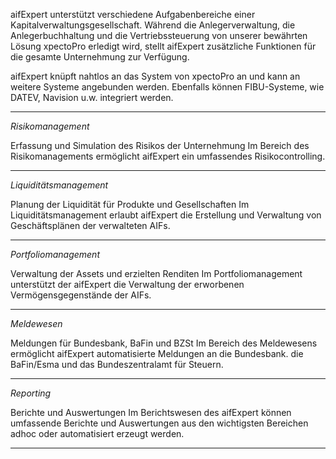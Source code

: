 aifExpert unterstützt verschiedene Aufgabenbereiche einer Kapitalverwaltungsgesellschaft. Während die Anlegerverwaltung, die Anlegerbuchhaltung und die Vertriebssteuerung von unserer bewährten Lösung xpectoPro erledigt wird, stellt aifExpert zusätzliche Funktionen für die gesamte Unternehmung zur Verfügung.
 
aifExpert knüpft nahtlos an das System von xpectoPro an und kann an weitere Systeme angebunden werden. Ebenfalls können FIBU-Systeme, wie DATEV, Navision u.w. integriert werden. 


----------
 

*Risikomanagement*

Erfassung und Simulation des Risikos der Unternehmung
Im Bereich des Risikomanagements ermöglicht aifExpert ein umfassendes Risikocontrolling.

----------
 

*Liquiditätsmanagement*

Planung der Liquidität für Produkte und Gesellschaften
Im Liquiditätsmanagement erlaubt aifExpert die Erstellung und Verwaltung von Geschäftsplänen der verwalteten AIFs.

----------
 

*Portfoliomanagement*

Verwaltung der Assets und erzielten Renditen
Im Portfoliomanagement unterstützt der aifExpert die Verwaltung der erworbenen Vermögensgegenstände der AIFs.

----------
 
*Meldewesen*

Meldungen für Bundesbank, BaFin und BZSt
Im Bereich des Meldewesens ermöglicht aifExpert automatisierte Meldungen an die Bundesbank. die BaFin/Esma und das Bundeszentralamt für Steuern.

----------
 
*Reporting*

Berichte und Auswertungen
Im Berichtswesen des aifExpert können umfassende Berichte und Auswertungen aus den wichtigsten Bereichen adhoc oder automatisiert erzeugt werden.


----------


